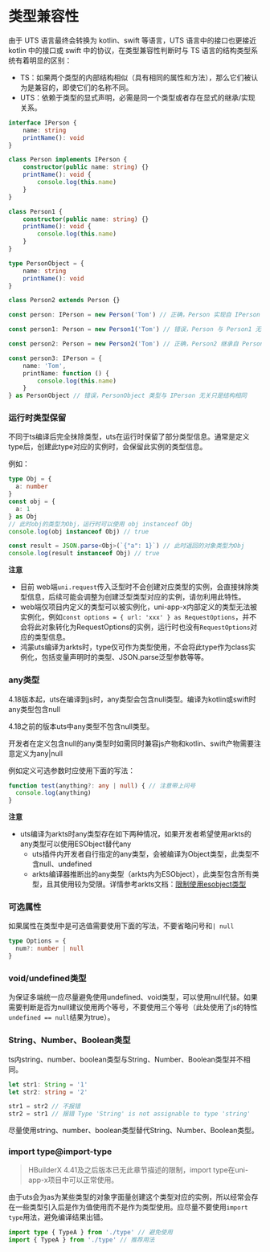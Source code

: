 # 类型兼容性

由于 UTS 语言最终会转换为 kotlin、swift 等语言，UTS 语言中的接口也更接近 kotlin 中的接口或 swift 中的协议，在类型兼容性判断时与 TS 语言的结构类型系统有着明显的区别：

- TS：如果两个类型的内部结构相似（具有相同的属性和方法），那么它们被认为是兼容的，即使它们的名称不同。
- UTS：依赖于类型的显式声明，必需是同一个类型或者存在显式的继承/实现关系。

```ts
interface IPerson {
    name: string
    printName(): void
}

class Person implements IPerson {
    constructor(public name: string) {}
    printName(): void {
        console.log(this.name)
    }
}

class Person1 {
    constructor(public name: string) {}
    printName(): void {
        console.log(this.name)
    }
}

type PersonObject = {
    name: string
    printName(): void
}

class Person2 extends Person {}

const person: IPerson = new Person('Tom') // 正确，Person 实现自 IPerson

const person1: Person = new Person1('Tom') // 错误，Person 与 Person1 无关只是结构相同

const person2: Person = new Person2('Tom') // 正确，Person2 继承自 Person

const person3: IPerson = {
    name: 'Tom',
    printName: function () {
        console.log(this.name)
    }
} as PersonObject // 错误，PersonObject 类型与 IPerson 无关只是结构相同
```

### 运行时类型保留

不同于ts编译后完全抹除类型，uts在运行时保留了部分类型信息。通常是定义type后，创建此type对应的实例时，会保留此实例的类型信息。

例如：

```ts
type Obj = {
  a: number
}
const obj = {
  a: 1
} as Obj 
// 此时obj的类型为Obj，运行时可以使用 obj instanceof Obj
console.log(obj instanceof Obj) // true

const result = JSON.parse<Obj>(`{"a": 1}`) // 此时返回的对象类型为Obj
console.log(result instanceof Obj) // true
```

**注意**

- 目前 web端`uni.request`传入泛型时不会创建对应类型的实例，会直接抹除类型信息，后续可能会调整为创建泛型类型对应的实例，请勿利用此特性。
- web端仅项目内定义的类型可以被实例化，uni-app-x内部定义的类型无法被实例化，例如`const options = { url: 'xxx' } as RequestOptions`，并不会将此对象转化为RequestOptions的实例，运行时也没有`RequestOptions`对应的类型信息。
- 鸿蒙uts编译为arkts时，type仅可作为类型使用，不会将此type作为class实例化，包括变量声明时的类型、JSON.parse泛型参数等等。

### any类型

4.18版本起，uts在编译到js时，any类型会包含null类型。编译为kotlin或swift时any类型包含null

4.18之前的版本uts中any类型不包含null类型。

开发者在定义包含null的any类型时如需同时兼容js产物和kotlin、swift产物需要注意定义为any|null

例如定义可选参数时应使用下面的写法：

```ts
function test(anything?: any | null) { // 注意带上问号
  console.log(anything)
}
```

**注意**
- uts编译为arkts时any类型存在如下两种情况，如果开发者希望使用arkts的any类型可以使用ESObject替代any
  + uts插件内开发者自行指定的any类型，会被编译为Object类型，此类型不含null、undefined
  + arkts编译器推断出的any类型（arkts内为ESObject），此类型包含所有类型，且其使用较为受限。详情参考arkts文档：[限制使用esobject类型](https://developer.huawei.com/consumer/cn/doc/harmonyos-guides/typescript-to-arkts-migration-guide#限制使用esobject类型)

### 可选属性

如果属性在类型中是可选值需要使用下面的写法，不要省略问号和`| null`

```ts
type Options = {
  num?: number | null
}
```

### void/undefined类型

为保证多端统一应尽量避免使用undefined、void类型，可以使用null代替。如果需要判断是否为null建议使用两个等号，不要使用三个等号（此处使用了js的特性`undefined == null`结果为true）。

### String、Number、Boolean类型

ts内string、number、boolean类型与String、Number、Boolean类型并不相同。

```ts
let str1: String = '1'
let str2: string = '2'

str1 = str2 // 不报错
str2 = str1 // 报错 Type 'String' is not assignable to type 'string'
```

尽量使用string、number、boolean类型替代String、Number、Boolean类型。

### import type@import-type

> HBuilderX 4.41及之后版本已无此章节描述的限制，import type在uni-app-x项目中可以正常使用。

由于uts会为as为某些类型的对象字面量创建这个类型对应的实例，所以经常会存在一些类型引入后是作为值使用而不是作为类型使用。应尽量不要使用`import type`用法，避免编译结果出错。

```ts
import type { TypeA } from './type' // 避免使用
import { TypeA } from './type' // 推荐用法
```
